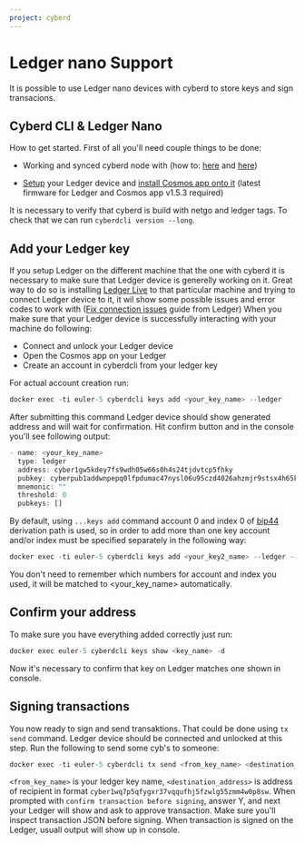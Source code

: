 ```yaml
---
project: cyberd
---
```

# Ledger nano Support

It is possible to use Ledger nano devices with cyberd to store keys and sign transacions.

## Cyberd CLI & Ledger Nano

How to get started. First of all you'll need couple things to be done:

+ Working and synced cyberd node with  (how to: [here](https://github.com/cybercongress/cyberd/blob/0.1.5/docs/run_validator.md) and [here](https://github.com/cybercongress/cyberd/blob/master/docs/ultimate-commands-guide_v2.md))

+ [Setup](https://support.ledger.com/hc/en-us/articles/360000613793-Set-up-as-new-device) your Ledger device and [install Cosmos app onto it](https://github.com/cosmos/ledger-cosmos/blob/master/README.md#installing) (latest firmware for Ledger and Cosmos app v1.5.3 required)

It is necessary to verify that cyberd is build with netgo and ledger tags. To check that we can run `cyberdcli version --long`.

## Add your Ledger key

If you setup Ledger on the different machine that the one with cyberd it is necessary to make sure that Ledger device is generelly working on it. Great way to do so is installing [Ledger Live](https://shop.ledger.com/pages/ledger-live) to that particular machine and trying to connect Ledger device to it, it wil show some possible issues and error codes to work with ([Fix connection issues](https://support.ledger.com/hc/en-us/articles/115005165269-Fix-connection-issues) guide from Ledger)
When you make sure that your Ledger device is successfully interacting with your machine do following:

+ Connect and unlock your Ledger device
+ Open the Cosmos app on your Ledger
+ Create an account in cyberdcli from your ledger key

For actual account creation run:

``` js
docker exec -ti euler-5 cyberdcli keys add <your_key_name> --ledger
```

After submitting this command Ledger device should show generated address and will wait for confirmation. Hit confirm button and in the console you'll see following output:

``` js
- name: <your_key_name>
  type: ledger
  address: cyber1gw5kdey7fs9wdh05w66s0h4s24tjdvtcp5fhky
  pubkey: cyberpub1addwnpepq0lfpdumac47nysl06u95czd4026ahzmjr9stsx4h65kw3dhh60py0m7k6e
  mnemonic: ""
  threshold: 0
  pubkeys: []
  ```

By default, using `...keys add` command account 0 and index 0 of [bip44](https://github.com/bitcoin/bips/blob/master/bip-0044.mediawiki) derivation path is used, so in order to add more than one key account and/or index must be specified separately in the following way:

``` js
docker exec -ti euler-5 cyberdcli keys add <your_key2_name> --ledger --account 1 --index 1
```

You don't need to remember which numbers for account and index you used, it will be matched to <your_key_name> automatically.

## Confirm your address

To make sure you have everything added correctly just run:

``` js
docker exec euler-5 cyberdcli keys show <key_name> -d
```

Now it's necessary to confirm that key on Ledger matches one shown in console.

## Signing transactions

You now ready to sign and send transaktions. That could be done using `tx send` command. Ledger device should be connected and unlocked at this step. Run the following to send some cyb's to someone:

``` js
docker exec -ti euler-5 cyberdcli tx send <from_key_name> <destination_address> <ammount>cyb --chain-id <current_chain_id>
```

`<from_key_name>` is your ledger key name, `<destination_address>` is address of recipient in format `cyber1wq7p5qfygxr37vqqufhj5fzwlg55zmm4w0p8sw`.
When prompted with `confirm transaction before signing`, answer Y, and next your Ledger will show and ask to approve transaction. Make sure you'll inspect transaction JSON before signing. When transaction is signed on the Ledger, usuall output will show up in console.
